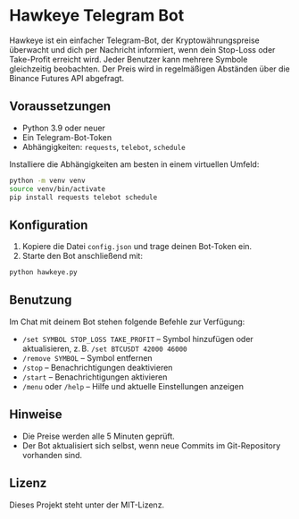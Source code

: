 # Hawkeye Telegram Bot

Hawkeye ist ein einfacher Telegram-Bot, der Kryptowährungspreise überwacht und dich per Nachricht informiert, wenn dein Stop-Loss oder Take-Profit erreicht wird. Jeder Benutzer kann mehrere Symbole gleichzeitig beobachten. Der Preis wird in regelmäßigen Abständen über die Binance Futures API abgefragt.

## Voraussetzungen

- Python 3.9 oder neuer
- Ein Telegram-Bot-Token
- Abhängigkeiten: `requests`, `telebot`, `schedule`

Installiere die Abhängigkeiten am besten in einem virtuellen Umfeld:

```bash
python -m venv venv
source venv/bin/activate
pip install requests telebot schedule
```

## Konfiguration

1. Kopiere die Datei `config.json` und trage deinen Bot-Token ein.
2. Starte den Bot anschließend mit:

```bash
python hawkeye.py
```

## Benutzung

Im Chat mit deinem Bot stehen folgende Befehle zur Verfügung:

- `/set SYMBOL STOP_LOSS TAKE_PROFIT` – Symbol hinzufügen oder aktualisieren, z. B. `/set BTCUSDT 42000 46000`
- `/remove SYMBOL` – Symbol entfernen
- `/stop` – Benachrichtigungen deaktivieren
- `/start` – Benachrichtigungen aktivieren
- `/menu` oder `/help` – Hilfe und aktuelle Einstellungen anzeigen

## Hinweise

- Die Preise werden alle 5 Minuten geprüft.
- Der Bot aktualisiert sich selbst, wenn neue Commits im Git-Repository vorhanden sind.

## Lizenz

Dieses Projekt steht unter der MIT-Lizenz.

